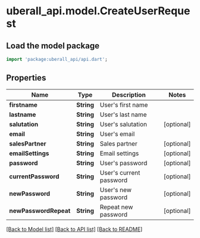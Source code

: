 # uberall_api.model.CreateUserRequest

## Load the model package
```dart
import 'package:uberall_api/api.dart';
```

## Properties
Name | Type | Description | Notes
------------ | ------------- | ------------- | -------------
**firstname** | **String** | User's first name | 
**lastname** | **String** | User's last name | 
**salutation** | **String** | User's salutation | [optional] 
**email** | **String** | User's email | 
**salesPartner** | **String** | Sales partner | [optional] 
**emailSettings** | **String** | Email settings | [optional] 
**password** | **String** | User's password | [optional] 
**currentPassword** | **String** | User's current password | [optional] 
**newPassword** | **String** | User's new password | [optional] 
**newPasswordRepeat** | **String** | Repeat new password | [optional] 

[[Back to Model list]](../README.md#documentation-for-models) [[Back to API list]](../README.md#documentation-for-api-endpoints) [[Back to README]](../README.md)


